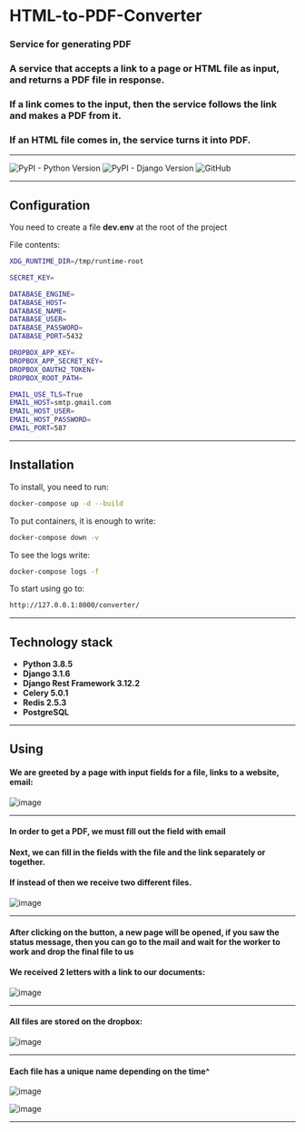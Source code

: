 # HTML-to-PDF-Converter
### Service for generating PDF

### A service that accepts a link to a page or HTML file as input, and returns a PDF file in response.
### If a link comes to the input, then the service follows the link and makes a PDF from it.
### If an HTML file comes in, the service turns it into PDF.

---

![PyPI - Python Version](https://img.shields.io/pypi/pyversions/django)
![PyPI - Django Version](https://img.shields.io/pypi/djversions/djangorestframework)
![GitHub](https://img.shields.io/github/license/spanickroon/HTML-to-PDF-Converter)

---

## Configuration

You need to create a file **dev.env** at the root of the project

File contents:
```bash
XDG_RUNTIME_DIR=/tmp/runtime-root

SECRET_KEY=

DATABASE_ENGINE=
DATABASE_HOST=
DATABASE_NAME=
DATABASE_USER=
DATABASE_PASSWORD=
DATABASE_PORT=5432

DROPBOX_APP_KEY=
DROPBOX_APP_SECRET_KEY=
DROPBOX_OAUTH2_TOKEN=
DROPBOX_ROOT_PATH=

EMAIL_USE_TLS=True
EMAIL_HOST=smtp.gmail.com
EMAIL_HOST_USER=
EMAIL_HOST_PASSWORD=
EMAIL_PORT=587
```
---

## Installation

To install, you need to run:
```bash
docker-compose up -d --build
```

To put containers, it is enough to write:
```bash
docker-compose down -v
```

To see the logs write:
```bash
docker-compose logs -f
```

To start using go to:
```bash
http://127.0.0.1:8000/converter/
```

---

## Technology stack

- **Python 3.8.5**
- **Django 3.1.6**
- **Django Rest Framework 3.12.2**
- **Celery 5.0.1**
- **Redis 2.5.3**
- **PostgreSQL**

---

## Using 

#### We are greeted by a page with input fields for a file, links to a website, email:

![image](https://user-images.githubusercontent.com/37241257/107153677-dded1f80-697f-11eb-9a50-82c6e39acb1d.png)

---

#### In order to get a PDF, we must fill out the field with email

#### Next, we can fill in the fields with the file and the link separately or together. 
#### If instead of then we receive two different files. 

![image](https://user-images.githubusercontent.com/37241257/107153737-20aef780-6980-11eb-9797-2863f90b479e.png)

---

#### After clicking on the button, a new page will be opened, if you saw the status message, then you can go to the mail and wait for the worker to work and drop the final file to us 

#### We received 2 letters with a link to our documents:

![image](https://user-images.githubusercontent.com/37241257/107153891-fc074f80-6980-11eb-9574-98cd8e9a9d7f.png)

---

#### All files are stored on the dropbox:

![image](https://user-images.githubusercontent.com/37241257/107153952-4c7ead00-6981-11eb-978e-51a88b1690bb.png)

---

#### Each file has a unique name depending on the time^

![image](https://user-images.githubusercontent.com/37241257/107153961-57d1d880-6981-11eb-8d9a-26a7d04dd6ef.png)

![image](https://user-images.githubusercontent.com/37241257/107153971-628c6d80-6981-11eb-8484-7baedde0a611.png)

---